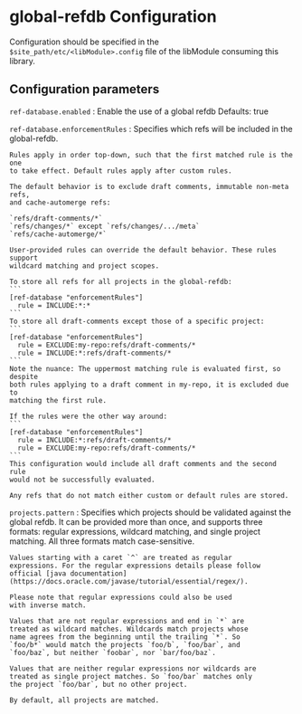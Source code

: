
global-refdb Configuration
=========================

Configuration should be specified in the `$site_path/etc/<libModule>.config` file of
the libModule consuming this library.

## Configuration parameters

```ref-database.enabled```
:   Enable the use of a global refdb
    Defaults: true

```ref-database.enforcementRules```
:   Specifies which refs will be included in the global-refdb. 

    Rules apply in order top-down, such that the first matched rule is the one
    to take effect. Default rules apply after custom rules.

    The default behavior is to exclude draft comments, immutable non-meta refs,
    and cache-automerge refs:

    `refs/draft-comments/*`
    `refs/changes/*` except `refs/changes/.../meta`
    `refs/cache-automerge/*`

    User-provided rules can override the default behavior. These rules support
    wildcard matching and project scopes.

    To store all refs for all projects in the global-refdb:
    ```
    [ref-database "enforcementRules"]
      rule = INCLUDE:*:*
    ```
    To store all draft-comments except those of a specific project:
    ```
    [ref-database "enforcementRules"]
      rule = EXCLUDE:my-repo:refs/draft-comments/*
      rule = INCLUDE:*:refs/draft-comments/*
    ```
    Note the nuance: The uppermost matching rule is evaluated first, so despite
    both rules applying to a draft comment in my-repo, it is excluded due to
    matching the first rule.

    If the rules were the other way around:
    ```
    [ref-database "enforcementRules"]
      rule = INCLUDE:*:refs/draft-comments/*
      rule = EXCLUDE:my-repo:refs/draft-comments/*
    ```
    This configuration would include all draft comments and the second rule
    would not be successfully evaluated.

    Any refs that do not match either custom or default rules are stored.

```projects.pattern```
:   Specifies which projects should be validated against the global refdb.
    It can be provided more than once, and supports three formats: regular
    expressions, wildcard matching, and single project matching. All three
    formats match case-sensitive.

    Values starting with a caret `^` are treated as regular
    expressions. For the regular expressions details please follow
    official [java documentation](https://docs.oracle.com/javase/tutorial/essential/regex/).

    Please note that regular expressions could also be used
    with inverse match.

    Values that are not regular expressions and end in `*` are
    treated as wildcard matches. Wildcards match projects whose
    name agrees from the beginning until the trailing `*`. So
    `foo/b*` would match the projects `foo/b`, `foo/bar`, and
    `foo/baz`, but neither `foobar`, nor `bar/foo/baz`.

    Values that are neither regular expressions nor wildcards are
    treated as single project matches. So `foo/bar` matches only
    the project `foo/bar`, but no other project.

    By default, all projects are matched.